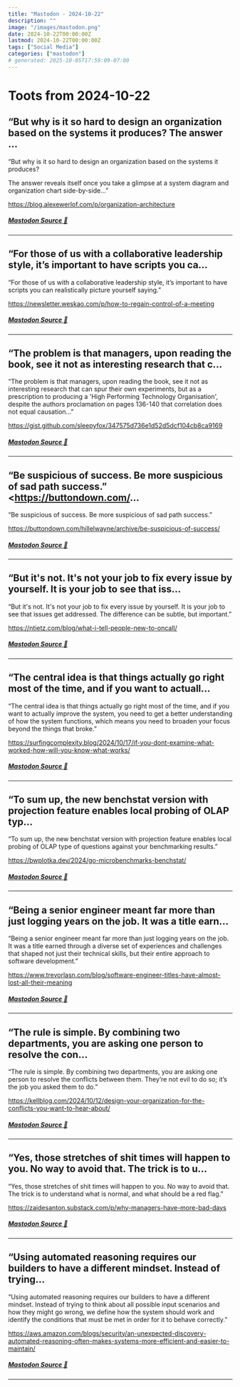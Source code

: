```yaml
---
title: "Mastodon - 2024-10-22"
description: ""
image: "/images/mastodon.png"
date: 2024-10-22T00:00:00Z
lastmod: 2024-10-22T00:00:00Z
tags: ["Social Media"]
categories: ["mastodon"]
# generated: 2025-10-05T17:59:09-07:00
---
```


# Toots from 2024-10-22

## “But why is it so hard to design an organization based on the systems it produces?  The answer ...

“But why is it so hard to design an organization based on the systems it produces?

The answer reveals itself once you take a glimpse at a system diagram and organization chart side-by-side…”

<https://blog.alexewerlof.com/p/organization-architecture>

##### [Mastodon Source 🐘](https://hachyderm.io/@mweagle/113349511731285701)

---

## “For those of us with a collaborative leadership style, it’s important to have scripts you ca...

“For those of us with a collaborative leadership style, it’s important to have scripts you can realistically picture yourself saying.”

<https://newsletter.weskao.com/p/how-to-regain-control-of-a-meeting>

##### [Mastodon Source 🐘](https://hachyderm.io/@mweagle/113349291493585330)

---

## “The problem is that managers, upon reading the book, see it not as interesting research that c...

“The problem is that managers, upon reading the book, see it not as interesting research that can spur their own experiments, but as a prescription to producing a 'High Performing Technology Organisation', despite the authors proclamation on pages 136-140 that correlation does not equal causation…”

<https://gist.github.com/sleepyfox/347575d736e1d52d5dcf104cb8ca9169>

##### [Mastodon Source 🐘](https://hachyderm.io/@mweagle/113349256432386817)

---

## “Be suspicious of success. Be more suspicious of sad path success.”  <https://buttondown.com/...

“Be suspicious of success. Be more suspicious of sad path success.”

<https://buttondown.com/hillelwayne/archive/be-suspicious-of-success/>

##### [Mastodon Source 🐘](https://hachyderm.io/@mweagle/113348840878988848)

---

## “But it's not. It's not your job to fix every issue by yourself. It is your job to see that iss...

“But it's not. It's not your job to fix every issue by yourself. It is your job to see that issues get addressed. The difference can be subtle, but important.”

<https://ntietz.com/blog/what-i-tell-people-new-to-oncall/>

##### [Mastodon Source 🐘](https://hachyderm.io/@mweagle/113348802310327630)

---

## “The central idea is that things actually go right most of the time, and if you want to actuall...

“The central idea is that things actually go right most of the time, and if you want to actually improve the system, you need to get a better understanding of how the system functions, which means you need to broaden your focus beyond the things that broke.”

<https://surfingcomplexity.blog/2024/10/17/if-you-dont-examine-what-worked-how-will-you-know-what-works/>

##### [Mastodon Source 🐘](https://hachyderm.io/@mweagle/113348730555214751)

---

## “To sum up, the new benchstat version with projection feature enables local probing of OLAP typ...

“To sum up, the new benchstat version with projection feature enables local probing of OLAP type of questions against your benchmarking results.”

<https://bwplotka.dev/2024/go-microbenchmarks-benchstat/>

##### [Mastodon Source 🐘](https://hachyderm.io/@mweagle/113348684188532072)

---

## “Being a senior engineer meant far more than just logging years on the job. It was a title earn...

“Being a senior engineer meant far more than just logging years on the job. It was a title earned through a diverse set of experiences and challenges that shaped not just their technical skills, but their entire approach to software development.”

<https://www.trevorlasn.com/blog/software-engineer-titles-have-almost-lost-all-their-meaning>

##### [Mastodon Source 🐘](https://hachyderm.io/@mweagle/113348643643295151)

---

## “The rule is simple. By combining two departments, you are asking one person to resolve the con...

“The rule is simple. By combining two departments, you are asking one person to resolve the conflicts between them. They’re not evil to do so; it’s the job you asked them to do.”

<https://kellblog.com/2024/10/12/design-your-organization-for-the-conflicts-you-want-to-hear-about/>

##### [Mastodon Source 🐘](https://hachyderm.io/@mweagle/113348535614628237)

---

## “Yes, those stretches of shit times will happen to you. No way to avoid that. The trick is to u...

“Yes, those stretches of shit times will happen to you. No way to avoid that. The trick is to understand what is normal, and what should be a red flag.”

<https://zaidesanton.substack.com/p/why-managers-have-more-bad-days>

##### [Mastodon Source 🐘](https://hachyderm.io/@mweagle/113348484726600781)

---

## “Using automated reasoning requires our builders to have a different mindset. Instead of trying...

“Using automated reasoning requires our builders to have a different mindset. Instead of trying to think about all possible input scenarios and how they might go wrong, we define how the system should work and identify the conditions that must be met in order for it to behave correctly.”

<https://aws.amazon.com/blogs/security/an-unexpected-discovery-automated-reasoning-often-makes-systems-more-efficient-and-easier-to-maintain/>

##### [Mastodon Source 🐘](https://hachyderm.io/@mweagle/113348459091044454)

---

